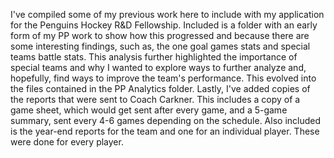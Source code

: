 I've compiled some of my previous work here to include with my application for the Penguins Hockey R&D Fellowship. 
Included is a folder with an early form of my PP work to show how this progressed and because there are some interesting findings, such as, the one goal games stats and special teams battle stats. This analysis further highlighted the importance of special teams and why I wanted to explore ways to further analyze and, hopefully, find ways to improve the team's performance. 
This evolved into the files contained in the PP Analytics folder.
Lastly, I've added copies of the reports that were sent to Coach Carkner. This includes a copy of a game sheet, which would get sent after every game, and a 5-game summary, sent every 4-6 games depending on the schedule. Also included is the year-end reports for the team and one for an individual player. These were done for every player.